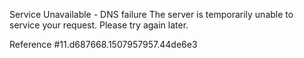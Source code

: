 Service Unavailable - DNS failure The server is temporarily unable to service your request. Please try again later.

Reference #11.d687668.1507957957.44de6e3